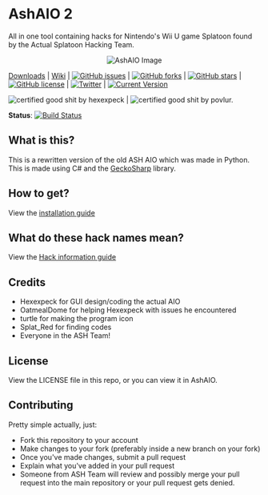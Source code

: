 # AshAIO 2
All in one tool containing hacks for Nintendo's Wii U game Splatoon found by the Actual Splatoon Hacking Team.

<p align="center">
  <img src="http://i.imgur.com/qsxA7LT.png" alt="AshAIO Image"/>
</p>

[Downloads](https://github.com/ASHTeam/ash-aio-2/releases/latest) | [Wiki](https://github.com/ASHTeam/ash-aio-2/wiki) | [![GitHub issues](https://img.shields.io/github/issues/ASHTeam/ash-aio-2.svg?style=flat-square)](https://github.com/ASHTeam/ash-aio-2/issues) | [![GitHub forks](https://img.shields.io/github/forks/ASHTeam/ash-aio-2.svg?style=flat-square)](https://github.com/ASHTeam/ash-aio-2/network) | [![GitHub stars](https://img.shields.io/github/stars/ASHTeam/ash-aio-2.svg?style=flat-square)](https://github.com/ASHTeam/ash-aio-2/stargazers) | [![GitHub license](https://img.shields.io/badge/license-MIT-blue.svg?style=flat-square)](https://raw.githubusercontent.com/ASHTeam/ash-aio-2/master/LICENSE) | [![Twitter](https://img.shields.io/twitter/url/https/github.com/ASHTeam/ash-aio-2.svg?style=social)](https://twitter.com/intent/tweet?text=Wow:&url=%5Bobject%20Object%5D) | [![Current Version](https://img.shields.io/badge/version-2.0.0.1-green.svg)](https://github.com/ASHTeam/ash-aio-2/releases/latest)

![certified good shit by hexexpeck](http://b.repl.ca/v1/certified_good%20shit%20by-hexexpeck-green.png) | ![certified good shit by povlur.](http://b.repl.ca/v1/certified_good_shit_by-povlur.-blue.png)

**Status**: [![Build Status](https://travis-ci.org/ASHTeam/ash-aio-2.svg?branch=master)](https://travis-ci.org/ASHTeam/ash-aio-2)

## What is this?
This is a rewritten version of the old ASH AIO which was made in Python. This is made using C# and the [GeckoSharp](https://github.com/ASHTeam/GeckoSharp) library.

## How to get?
View the [installation guide](https://github.com/ASHTeam/ash-aio-2/wiki/How-to-get-ASH-AIO)

## What do these hack names mean?
View the [Hack information guide](https://github.com/ASHTeam/ash-aio-2/wiki/information-about-hacks)

## Credits
- Hexexpeck for GUI design/coding the actual AIO
- OatmealDome for helping Hexexpeck with issues he encountered
- turtle for making the program icon
- Splat_Red for finding codes
- Everyone in the ASH Team!

## License
View the LICENSE file in this repo, or you can view it in AshAIO.

## Contributing
Pretty simple actually, just:

- Fork this repository to your account
- Make changes to your fork (preferably inside a new branch on your fork)
- Once you've made changes, submit a pull request
- Explain what you've added in your pull request
- Someone from ASH Team will review and possibly merge your pull request into the main repository or your pull request gets denied.
